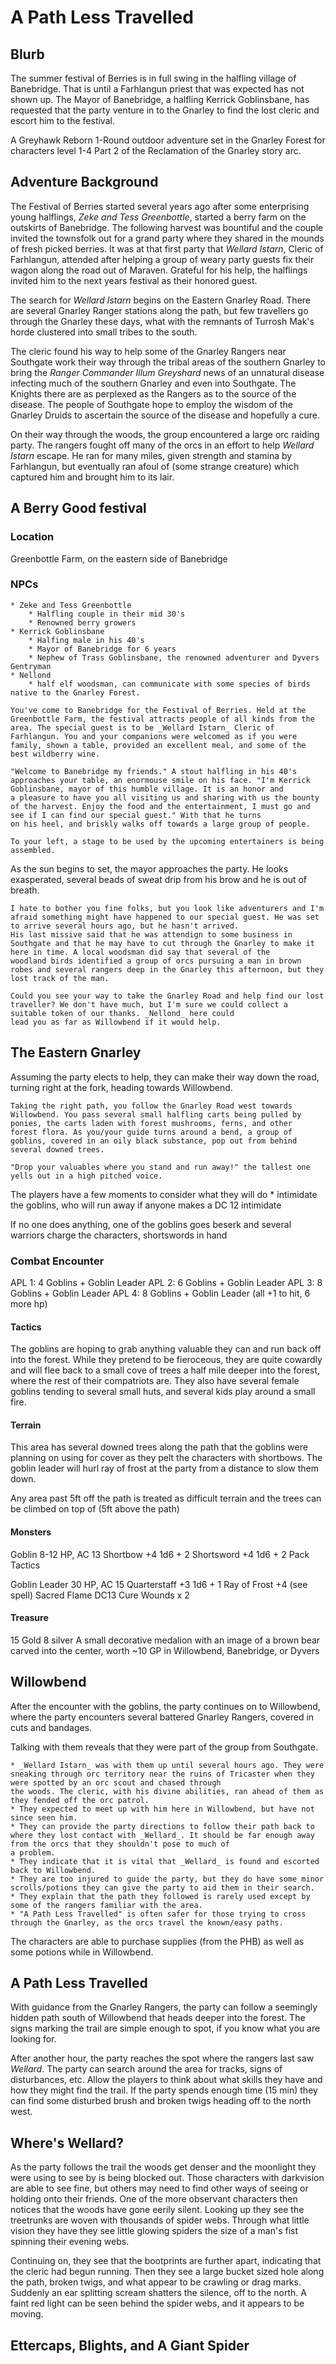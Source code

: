 # A Path Less Travelled

## Blurb

The summer festival of Berries is in full swing in the halfling village of Banebridge. That is until a Farhlangun priest that was expected has not shown up.
The Mayor of Banebridge, a halfling Kerrick Goblinsbane, has requested that the party venture in to the Gnarley to find the lost cleric and escort him to the festival.

A Greyhawk Reborn 1-Round outdoor adventure set in the Gnarley Forest for characters level 1-4
Part 2 of the Reclamation of the Gnarley story arc.

## Adventure Background

The Festival of Berries started several years ago after some enterprising young halflings, _Zeke and Tess Greenbottle_, started a berry farm on the outskirts of Banebridge. The following harvest was
bountiful and the couple invited the townsfolk out for a grand party where they shared in the mounds of fresh picked berries. It was at that first party that _Wellard Istarn_, Cleric of Farhlangun,
attended after helping a group of weary party guests fix their wagon along the road out of Maraven. Grateful for his help, the halflings invited him to the next years festival as their honored guest.

The search for _Wellard Istarn_ begins on the Eastern Gnarley Road. There are several Gnarley Ranger stations along the path, but few travellers go through the Gnarley these days, what with the
remnants of Turrosh Mak's horde clustered into small tribes to the south.

The cleric found his way to help some of the Gnarley Rangers near Southgate work their way through the tribal areas of the southern Gnarley to bring the _Ranger Commander Illum Greyshard_ news of
an unnatural disease infecting much of the southern Gnarley and even into Southgate. The Knights there are as perplexed as the Rangers as to the source of the disease. The people of Southgate hope
to employ the wisdom of the Gnarley Druids to ascertain the source of the disease and hopefully a cure.

On their way through the woods, the group encountered a large orc raiding party. The rangers fought off many of the orcs in an effort to help _Wellard Istarn_ escape. He ran for many miles, given
strength and stamina by Farhlangun, but eventually ran afoul of (some strange creature) which captured him and brought him to its lair.

## A Berry Good festival

### Location
Greenbottle Farm, on the eastern side of Banebridge

### NPCs

    * Zeke and Tess Greenbottle
        * Halfling couple in their mid 30's
        * Renowned berry growers
    * Kerrick Goblinsbane
        * Halfing male in his 40's
        * Mayor of Banebridge for 6 years
        * Nephew of Trass Goblinsbane, the renowned adventurer and Dyvers Gentryman
    * Nellond
        * half elf woodsman, can communicate with some species of birds native to the Gnarley Forest.

    You've come to Banebridge for the Festival of Berries. Held at the Greenbottle Farm, the festival attracts people of all kinds from the area. The special guest is to be _Wellard Istarn_ Cleric of
    Farhlangun. You and your companions were welcomed as if you were family, shown a table, provided an excellent meal, and some of the best wildberry wine. 

    "Welcome to Banebridge my friends." A stout halfling in his 40's approaches your table, an enormouse smile on his face. "I'm Kerrick Goblinsbane, mayor of this humble village. It is an honor and
    a pleasure to have you all visiting us and sharing with us the bounty of the harvest. Enjoy the food and the entertainment, I must go and see if I can find our special guest." With that he turns
    on his heel, and briskly walks off towards a large group of people.

    To your left, a stage to be used by the upcoming entertainers is being assembled. 

As the sun begins to set, the mayor approaches the party. He looks exasperated, several beads of sweat drip from his brow and he is out of breath.

    I hate to bother you fine folks, but you look like adventurers and I'm afraid something might have happened to our special guest. He was set to arrive several hours ago, but he hasn't arrived.
    His last missive said that he was attendign to some business in Southgate and that he may have to cut through the Gnarley to make it here in time. A local woodsman did say that several of the
    woodland birds identified a group of orcs pursuing a man in brown robes and several rangers deep in the Gnarley this afternoon, but they lost track of the man.

    Could you see your way to take the Gnarley Road and help find our lost traveller? We don't have much, but I'm sure we could collect a suitable token of our thanks. _Nellond_ here could
    lead you as far as Willowbend if it would help. 

## The Eastern Gnarley

Assuming the party elects to help, they can make their way down the road, turning right at the fork, heading towards Willowbend.

    Taking the right path, you follow the Gnarley Road west towards Willowbend. You pass several small halfling carts being pulled by ponies, the carts laden with forest mushrooms, ferns, and other
    forest flora. As you/your guide turns around a bend, a group of goblins, covered in an oily black substance, pop out from behind several downed trees.

    "Drop your valuables where you stand and run away!" the tallest one yells out in a high pitched voice.

The players have a few moments to consider what they will do
    * intimidate the goblins, who will run away if anyone makes a DC 12 intimidate

If no one does anything, one of the goblins goes beserk and several warriors charge the characters, shortswords in hand

### Combat Encounter
APL 1: 4 Goblins + Goblin Leader
APL 2: 6 Goblins + Goblin Leader
APL 3: 8 Goblins + Goblin Leader
APL 4: 8 Goblins + Goblin Leader (all +1 to hit, 6 more hp)

#### Tactics

The goblins are hoping to grab anything valuable they can and run back off into the forest. While they pretend to be fieroceous, they are quite cowardly and will flee back to a small cove of trees
a half mile deeper into the forest, where the rest of their compatriots are. They also have several female goblins tending to several small huts, and several kids play around a small fire.

#### Terrain
This area has several downed trees along the path that the goblins were planning on using for cover as they pelt the characters with shortbows. The goblin leader will hurl ray of frost at the party
from a distance to slow them down.

Any area past 5ft off the path is treated as difficult terrain and the trees can be climbed on top of (5ft above the path)

#### Monsters
Goblin
8-12 HP, AC 13
Shortbow +4 1d6 + 2
Shortsword +4 1d6 + 2
Pack Tactics

Goblin Leader
30 HP, AC 15
Quarterstaff +3 1d6 + 1
Ray of Frost +4 (see spell)
Sacred Flame DC13
Cure Wounds x 2

#### Treasure

15 Gold
8 silver
A small decorative medalion with an image of a brown bear carved into the center, worth ~10 GP in Willowbend, Banebridge, or Dyvers

## Willowbend

After the encounter with the goblins, the party continues on to Willowbend, where the party encounters several battered Gnarley Rangers, covered in cuts and bandages.

Talking with them reveals that they were part of the group from Southgate.

    * _Wellard Istarn_ was with them up until several hours ago. They were sneaking through orc territory near the ruins of Tricaster when they were spotted by an orc scout and chased through
    the woods. The cleric, with his divine abilities, ran ahead of them as they fended off the orc patrol.
    * They expected to meet up with him here in Willowbend, but have not since seen him.
    * They can provide the party directions to follow their path back to where they lost contact with _Wellard_. It should be far enough away from the orcs that they shouldn't pose to much of
    a problem.
    * They indicate that it is vital that _Wellard_ is found and escorted back to Willowbend.
    * They are too injured to guide the party, but they do have some minor scrolls/potions they can give the party to aid them in their search.
    * They explain that the path they followed is rarely used except by some of the rangers familiar with the area.
    * "A Path Less Travelled" is often safer for those trying to cross through the Gnarley, as the orcs travel the known/easy paths.

The characters are able to purchase supplies (from the PHB) as well as some potions while in Willowbend.

## A Path Less Travelled

With guidance from the Gnarley Rangers, the party can follow a seemingly hidden path south of Willowbend that heads deeper into the forest.
The signs marking the trail are simple enough to spot, if you know what you are looking for.

After another hour, the party reaches the spot where the rangers last saw _Wellard_. The party can search around the area for tracks, signs of disturbances, etc. Allow the players to think
about what skills they have and how they might find the trail. If the party spends enough time (15 min) they can find some disturbed brush and broken twigs heading off to the north west.

## Where's Wellard?

As the party follows the trail the woods get denser and the moonlight they were using to see by is being blocked out. Those characters with darkvision are able to see fine, but others may need
to find other ways of seeing or holding onto their friends. One of the more observant characters then notices that the woods have gone eerily silent. Looking up they see the treetrunks are woven
with thousands of spider webs. Through what little vision they have they see little glowing spiders the size of a man's fist spinning their evening webs.

Continuing on, they see that the bootprints are further apart, indicating that the cleric had begun running. Then they see a large bucket sized hole along the path, broken twigs, and what appear
to be crawling or drag marks. Suddenly an ear splitting scream shatters the silence, off to the north. A faint red light can be seen behind the spider webs, and it appears to be moving.

## Ettercaps, Blights, and A Giant Spider
